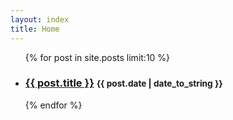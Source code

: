```yaml
---
layout: index
title: Home
---
```

<ul class="posts-list">
{% for post in site.posts limit:10 %}
<li>
  <h3>
    <a href="{{ post.url }}">{{ post.title }}</a>
    <small>{{ post.date | date_to_string }}</small>
  </h3>
</li>
{% endfor %}
</ul>

